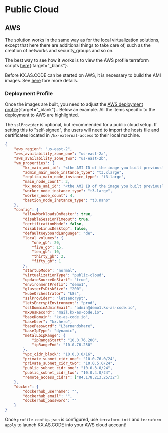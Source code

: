 # Public Cloud

## AWS

The solution works in the same way as for the local virtualization solutions, except that here there are additional things to take care of, such as the creation of networks and security_groups and so on.

The best way to see how it works is to view the AWS profile terraform scripts [here](https://github.com/Accenture/kx.as.code/tree/main/profiles/terraform-aws){:target="\_blank"}.

Before KX.AS.CODE can be started on AWS, it is necessary to build the AMI images. See [here](../Build/Public-Clouds.md) fore more details.

### Deployment Profile

Once the images are built, you need to adjust the [AWS deployment profile](https://github.com/Accenture/kx.as.code/blob/main/profiles/terraform-aws/profile-config.json){:target="\_blank"}.. Below an example. All the items specific to the deployment to AWS are highlighted.

The `sslProvider` is optional, but recommended for a public cloud setup. If setting  this to "self-signed", the users will need to import the hosts file and certificates located in `/kx-external-access` to their local machine.

```json linenums="1" hl_lines="2-4 6-8 10-11 13 34-35 46-51"
{
    "aws_region": "us-east-2",
    "aws_availability_zone_one": "us-east-2a",
    "aws_availability_zone_two": "us-east-2b",
    "vm_properties": {
        "kx_main_ami_id": "<the AMI ID of the image you built previously>",
        "admin_main_node_instance_type": "t3.xlarge",
        "replica_main_node_instance_type": "t3.large",
        "main_node_count": 3,
        "kx_node_ami_id": "<the AMI ID of the image you built previously>",
        "worker_node_instance_type": "t3.large",
        "worker_node_count": 4,
        "bastion_node_instance_type": "t3.nano"
    },
    "config": {
        "allowWorkloadsOnMaster": true,
        "disableSessionTimeout": true,
        "certificationMode": false,
        "disableLinuxDesktop": false,
        "defaultKeyboardLanguage": "de",
        "local_volumes": {
            "one_gb": 20,
            "five_gb": 15,
            "ten_gb": 10,
            "thirty_gb": 2,
            "fifty_gb": 1
        },
        "startupMode": "normal",
        "virtualizationType": "public-cloud",
        "updateSourceOnStart": "true",
        "environmentPrefix": "demo1",
        "glusterFsDiskSize": "200",
        "kubeOrchestrator": "k8s",
        "sslProvider": "letsencrypt",
        "letsEncryptEnvironment": "prod",
        "sslDomainAdminEmail": "admin@demo1.kx-as-code.io",
        "mxDnsRecord": "mail.kx-as-code.io",
        "baseDomain": "kx-as-code.io",
        "baseUser": "kx.hero",
        "basePassword": "L3arnandshare",
        "baseIpType": "dynamic",
        "metalLbIpRange": {
            "ipRangeStart": "10.0.76.200",
            "ipRangeEnd": "10.0.76.250"
        },
        "vpc_cidr_block": "10.0.0.0/16",
        "private_subnet_cidr_one": "10.0.76.0/24",
        "private_subnet_cidr_two": "10.0.5.0/24",
        "public_subnet_cidr_one": "10.0.3.0/24",
        "public_subnet_cidr_two": "10.0.4.0/24",
        "remote_access_cidrs": ["84.178.213.25/32"]
    },
    "docker": {
        "dockerhub_username": "",
        "dockerhub_email": "",
        "dockerhub_password": ""
    }
}
```

Once `profile-config.json` is configured, use `terraform init` and `terraform apply` to launch KX.AS.CODE into your AWS cloud account!
